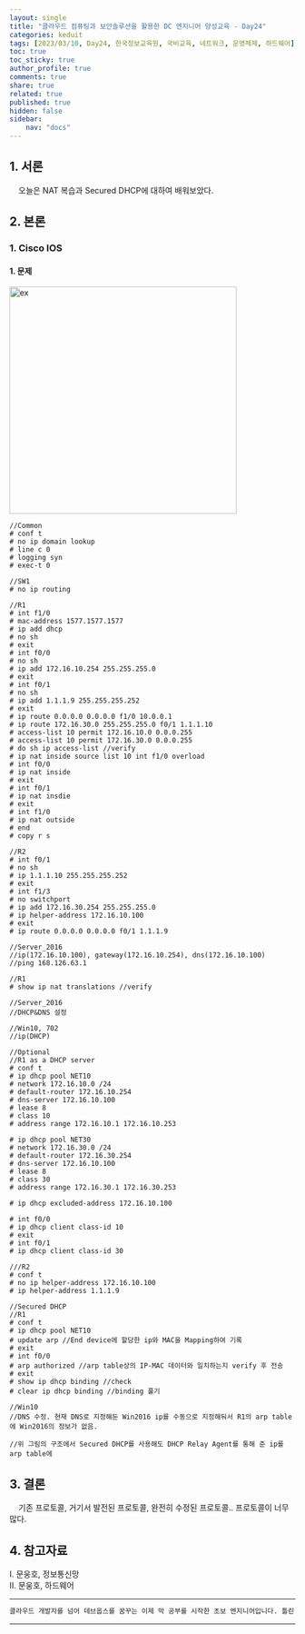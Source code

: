 ```yaml
---
layout: single
title: "클라우드 컴퓨팅과 보안솔루션을 활용한 DC 엔지니어 양성교육 - Day24"
categories: keduit
tags: [2023/03/10, Day24, 한국정보교육원, 국비교육, 네트워크, 운영체제, 하드웨어]
toc: true
toc_sticky: true
author_profile: true
comments: true
share: true
related: true
published: true
hidden: false
sidebar: 
    nav: "docs"
---
```


## 1. 서론  

&nbsp;&nbsp;&nbsp;&nbsp;오늘은 NAT 복습과 Secured DHCP에 대하여 배워보았다.

## 2. 본론  

### 1. Cisco IOS  

#### 1. 문제

<img alt="ex" src="https://user-images.githubusercontent.com/124491456/224227611-06a5a7f3-351a-4bd1-aefb-74cab9613fe9.png" width=400>

```
//Common
# conf t
# no ip domain lookup
# line c 0
# logging syn
# exec-t 0
```

```
//SW1
# no ip routing
```

```
//R1
# int f1/0
# mac-address 1577.1577.1577
# ip add dhcp
# no sh
# exit
# int f0/0
# no sh
# ip add 172.16.10.254 255.255.255.0
# exit
# int f0/1
# no sh
# ip add 1.1.1.9 255.255.255.252
# exit
# ip route 0.0.0.0 0.0.0.0 f1/0 10.0.0.1
# ip route 172.16.30.0 255.255.255.0 f0/1 1.1.1.10
# access-list 10 permit 172.16.10.0 0.0.0.255
# access-list 10 permit 172.16.30.0 0.0.0.255
# do sh ip access-list //verify
# ip nat inside source list 10 int f1/0 overload
# int f0/0
# ip nat inside
# exit
# int f0/1
# ip nat insdie
# exit
# int f1/0
# ip nat outside
# end
# copy r s
```

```
//R2
# int f0/1
# no sh
# ip 1.1.1.10 255.255.255.252
# exit
# int f1/3
# no switchport
# ip add 172.16.30.254 255.255.255.0
# ip helper-address 172.16.10.100
# exit
# ip route 0.0.0.0 0.0.0.0 f0/1 1.1.1.9
```

```
//Server_2016
//ip(172.16.10.100), gateway(172.16.10.254), dns(172.16.10.100)
//ping 168.126.63.1 

//R1
# show ip nat translations //verify

//Server_2016
//DHCP&DNS 설정
```

```
//Win10, 702
//ip(DHCP)
```

```
//Optional
//R1 as a DHCP server
# conf t
# ip dhcp pool NET10
# network 172.16.10.0 /24
# default-router 172.16.10.254
# dns-server 172.16.10.100
# lease 8
# class 10
# address range 172.16.10.1 172.16.10.253

# ip dhcp pool NET30
# network 172.16.30.0 /24
# default-router 172.16.30.254
# dns-server 172.16.10.100
# lease 8
# class 30
# address range 172.16.30.1 172.16.30.253

# ip dhcp excluded-address 172.16.10.100

# int f0/0
# ip dhcp client class-id 10
# exit
# int f0/1
# ip dhcp client class-id 30

///R2
# conf t
# no ip helper-address 172.16.10.100
# ip helper-address 1.1.1.9
```

```
//Secured DHCP
//R1
# conf t
# ip dhcp pool NET10 
# update arp //End device에 할당한 ip와 MAC을 Mapping하여 기록
# exit 
# int f0/0
# arp authorized //arp table상의 IP-MAC 데이터와 일치하는지 verify 후 전송
# exit
# show ip dhcp binding //check
# clear ip dhcp binding //binding 풀기

//Win10
//DNS 수정. 현재 DNS로 지정해둔 Win2016 ip를 수동으로 지정해둬서 R1의 arp table에 Win2016의 정보가 없음.

//위 그림의 구조에서 Secured DHCP를 사용해도 DHCP Relay Agent를 통해 준 ip를 arp table에 
```

## 3. 결론  

&nbsp;&nbsp;&nbsp;&nbsp;기존 프로토콜, 거기서 발전된 프로토콜, 완전히 수정된 프로토콜.. 프로토콜이 너무 많다.

## 4. 참고자료  

Ⅰ. 문웅호, 정보통신망   
Ⅱ. 문웅호, 하드웨어

---

```bash
클라우드 개발자를 넘어 데브옵스를 꿈꾸는 이제 막 공부를 시작한 초보 엔지니어입니다. 틀린 점이 있으면 친절하게 댓글 부탁드립니다. :)
```

---
